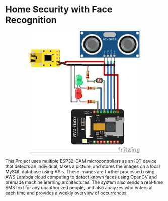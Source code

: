 # Home Security with Face Recognition

<p align="center">
  <img src="https://github.com/ysinha24/Home-Security-Face-Recognition/blob/master/DoorRecognitionIOT.jpg?raw=true" width="350">
</p>
This Project uses multiple ESP32-CAM microcontrollers as an IOT device that detects an individual, takes a picture, and stores the images on a local MySQL database using APIs. These images are further processed using AWS Lambda cloud computing to detect known faces using OpenCV and premade machine learning architectures. The system also sends a real-time SMS text for any unauthorized people, and also analyzes who enters at each time and provides a weekly overview of occurrences.


